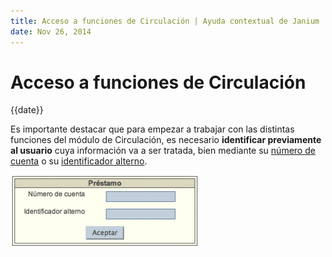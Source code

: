 ```yaml
---
title: Acceso a funciones de Circulación | Ayuda contextual de Janium
date: Nov 26, 2014
---
```


# Acceso a funciones de Circulación

{{date}}

Es importante destacar que para empezar a trabajar con las distintas
funciones del módulo de Circulación, es necesario **identificar
previamente al usuario** cuya información va a ser tratada, bien
mediante su <span style="text-decoration: underline;">número de
cuenta</span> o su <span
style="text-decoration: underline;">identificador alterno</span>.

[<img src="Cuadro_identificacion-300x115.png" alt="wpid-Cuadro_identificacion.png" width="300" height="115">](Cuadro_identificacion.png)

